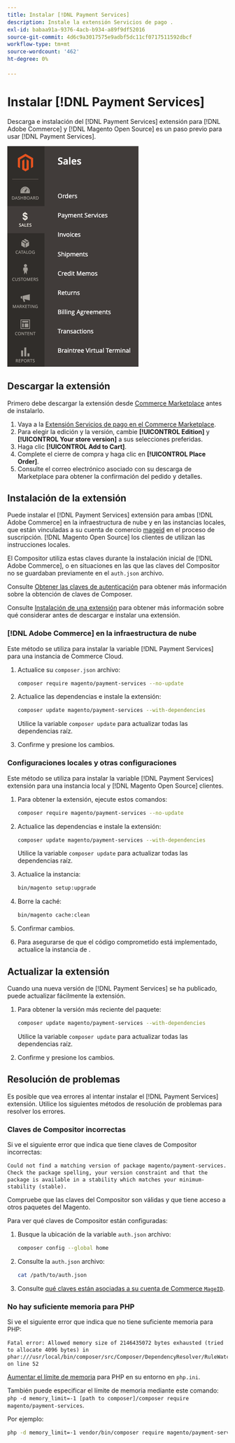 ```yaml
---
title: Instalar [!DNL Payment Services]
description: Instale la extensión Servicios de pago .
exl-id: babaa91a-9376-4acb-b934-a89f9df52016
source-git-commit: 4d6c9a3017575e9adbf5dc11cf0717511592dbcf
workflow-type: tm+mt
source-wordcount: '462'
ht-degree: 0%

---
```


# Instalar [!DNL Payment Services]

Descarga e instalación del [!DNL Payment Services] extensión para [!DNL Adobe Commerce] y [!DNL Magento Open Source] es un paso previo para usar [!DNL Payment Services].

![[!DNL Payment Services] vista de administración de extensiones](assets/admin-view.png)

## Descargar la extensión

Primero debe descargar la extensión desde [Commerce Marketplace](https://experienceleague.adobe.com/docs/commerce-admin/start/resources/commerce-marketplace.html) antes de instalarlo.

1. Vaya a la [Extensión Servicios de pago en el Commerce Marketplace](https://marketplace.magento.com/magento-payment-services.html).
1. Para elegir la edición y la versión, cambie **[!UICONTROL Edition]** y **[!UICONTROL Your store version]** a sus selecciones preferidas.
1. Haga clic **[!UICONTROL Add to Cart]**.
1. Complete el cierre de compra y haga clic en **[!UICONTROL Place Order]**.
1. Consulte el correo electrónico asociado con su descarga de Marketplace para obtener la confirmación del pedido y detalles.

## Instalación de la extensión

Puede instalar el [!DNL Payment Services] extensión para ambas [!DNL Adobe Commerce] en la infraestructura de nube y en las instancias locales, que están vinculadas a su cuenta de comercio [mageid](https://devdocs.magento.com/marketplace/sellers/profile-personal.html#field-descriptions) en el proceso de suscripción. [!DNL Magento Open Source] los clientes de utilizan las instrucciones locales.

El Compositor utiliza estas claves durante la instalación inicial de [!DNL Adobe Commerce], o en situaciones en las que las claves del Compositor no se guardaban previamente en el `auth.json` archivo.

Consulte [Obtener las claves de autenticación](https://devdocs.magento.com/guides/v2.4/install-gde/prereq/connect-auth.html) para obtener más información sobre la obtención de claves de Composer.

Consulte [Instalación de una extensión](https://devdocs.magento.com/guides/v2.4/install-gde/install/cli/extensions.html) para obtener más información sobre qué considerar antes de descargar e instalar una extensión.

### [!DNL Adobe Commerce] en la infraestructura de nube

Este método se utiliza para instalar la variable [!DNL Payment Services] para una instancia de Commerce Cloud.

1. Actualice su `composer.json` archivo:

   ```bash
   composer require magento/payment-services --no-update
   ```

1. Actualice las dependencias e instale la extensión:

   ```bash
   composer update magento/payment-services --with-dependencies
   ```

   Utilice la variable `composer update` para actualizar todas las dependencias raíz.

1. Confirme y presione los cambios.

### Configuraciones locales y otras configuraciones

Este método se utiliza para instalar la variable [!DNL Payment Services] extensión para una instancia local y [!DNL Magento Open Source] clientes.

1. Para obtener la extensión, ejecute estos comandos:

   ```bash
   composer require magento/payment-services --no-update
   ```

1. Actualice las dependencias e instale la extensión:

   ```bash
   composer update magento/payment-services --with-dependencies
   ```

   Utilice la variable `composer update` para actualizar todas las dependencias raíz.

1. Actualice la instancia:

   ```bash
   bin/magento setup:upgrade
   ```

1. Borre la caché:

   ```bash
   bin/magento cache:clean
   ```

1. Confirmar cambios.
1. Para asegurarse de que el código comprometido está implementado, actualice la instancia de .

## Actualizar la extensión

Cuando una nueva versión de [!DNL Payment Services] se ha publicado, puede actualizar fácilmente la extensión.

1. Para obtener la versión más reciente del paquete:

   ```bash
   composer update magento/payment-services --with-dependencies
   ```

   Utilice la variable `composer update` para actualizar todas las dependencias raíz.

1. Confirme y presione los cambios.

## Resolución de problemas

Es posible que vea errores al intentar instalar el [!DNL Payment Services] extensión. Utilice los siguientes métodos de resolución de problemas para resolver los errores.

### Claves de Compositor incorrectas

Si ve el siguiente error que indica que tiene claves de Compositor incorrectas:

```terminal
Could not find a matching version of package magento/payment-services. Check the package spelling, your version constraint and that the package is available in a stability which matches your minimum-stability (stable).
```

Compruebe que las claves del Compositor son válidas y que tiene acceso a otros paquetes del Magento.

Para ver qué claves de Compositor están configuradas:

1. Busque la ubicación de la variable `auth.json` archivo:

   ```bash
   composer config --global home
   ```

1. Consulte la `auth.json` archivo:

   ```bash
   cat /path/to/auth.json
   ```

1. Consulte [qué claves están asociadas a su cuenta de Commerce `MageID`](https://devdocs.magento.com/guides/v2.4/install-gde/prereq/connect-auth.html).

### No hay suficiente memoria para PHP

Si ve el siguiente error que indica que no tiene suficiente memoria para PHP:

```terminal
Fatal error: Allowed memory size of 2146435072 bytes exhausted (tried to allocate 4096 bytes) in phar:///usr/local/bin/composer/src/Composer/DependencyResolver/RuleWatchGraph.php on line 52
```

[Aumentar el límite de memoria](https://devdocs.magento.com/cloud/project/magento-app-php-ini.html#increase-php-memory-limit) para PHP en su entorno en `php.ini`.

También puede especificar el límite de memoria mediante este comando: `php -d memory_limit=-1 [path to composer]/composer require magento/payment-services`.

Por ejemplo:

```bash
php -d memory_limit=-1 vendor/bin/composer require magento/payment-services
```
